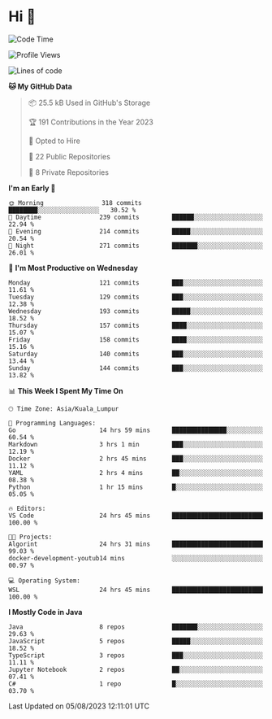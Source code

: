 <h1>Hi 👋</h1>

<!--START_SECTION:waka-->
![Code Time](http://img.shields.io/badge/Code%20Time-304%20hrs%203%20mins-blue)

![Profile Views](http://img.shields.io/badge/Profile%20Views-3-blue)

![Lines of code](https://img.shields.io/badge/From%20Hello%20World%20I%27ve%20Written-1.1%20million%20lines%20of%20code-blue)

**🐱 My GitHub Data** 

> 📦 25.5 kB Used in GitHub's Storage 
 > 
> 🏆 191 Contributions in the Year 2023
 > 
> 💼 Opted to Hire
 > 
> 📜 22 Public Repositories 
 > 
> 🔑 8 Private Repositories 
 > 
**I'm an Early 🐤** 

```text
🌞 Morning                318 commits         ████████░░░░░░░░░░░░░░░░░   30.52 % 
🌆 Daytime                239 commits         ██████░░░░░░░░░░░░░░░░░░░   22.94 % 
🌃 Evening                214 commits         █████░░░░░░░░░░░░░░░░░░░░   20.54 % 
🌙 Night                  271 commits         ███████░░░░░░░░░░░░░░░░░░   26.01 % 
```
📅 **I'm Most Productive on Wednesday** 

```text
Monday                   121 commits         ███░░░░░░░░░░░░░░░░░░░░░░   11.61 % 
Tuesday                  129 commits         ███░░░░░░░░░░░░░░░░░░░░░░   12.38 % 
Wednesday                193 commits         █████░░░░░░░░░░░░░░░░░░░░   18.52 % 
Thursday                 157 commits         ████░░░░░░░░░░░░░░░░░░░░░   15.07 % 
Friday                   158 commits         ████░░░░░░░░░░░░░░░░░░░░░   15.16 % 
Saturday                 140 commits         ███░░░░░░░░░░░░░░░░░░░░░░   13.44 % 
Sunday                   144 commits         ███░░░░░░░░░░░░░░░░░░░░░░   13.82 % 
```


📊 **This Week I Spent My Time On** 

```text
🕑︎ Time Zone: Asia/Kuala_Lumpur

💬 Programming Languages: 
Go                       14 hrs 59 mins      ███████████████░░░░░░░░░░   60.54 % 
Markdown                 3 hrs 1 min         ███░░░░░░░░░░░░░░░░░░░░░░   12.19 % 
Docker                   2 hrs 45 mins       ███░░░░░░░░░░░░░░░░░░░░░░   11.12 % 
YAML                     2 hrs 4 mins        ██░░░░░░░░░░░░░░░░░░░░░░░   08.38 % 
Python                   1 hr 15 mins        █░░░░░░░░░░░░░░░░░░░░░░░░   05.05 % 

🔥 Editors: 
VS Code                  24 hrs 45 mins      █████████████████████████   100.00 % 

🐱‍💻 Projects: 
Algorint                 24 hrs 31 mins      █████████████████████████   99.03 % 
docker-development-youtub14 mins             ░░░░░░░░░░░░░░░░░░░░░░░░░   00.97 % 

💻 Operating System: 
WSL                      24 hrs 45 mins      █████████████████████████   100.00 % 
```

**I Mostly Code in Java** 

```text
Java                     8 repos             ███████░░░░░░░░░░░░░░░░░░   29.63 % 
JavaScript               5 repos             █████░░░░░░░░░░░░░░░░░░░░   18.52 % 
TypeScript               3 repos             ███░░░░░░░░░░░░░░░░░░░░░░   11.11 % 
Jupyter Notebook         2 repos             ██░░░░░░░░░░░░░░░░░░░░░░░   07.41 % 
C#                       1 repo              █░░░░░░░░░░░░░░░░░░░░░░░░   03.70 % 
```




 Last Updated on 05/08/2023 12:11:01 UTC
<!--END_SECTION:waka-->
